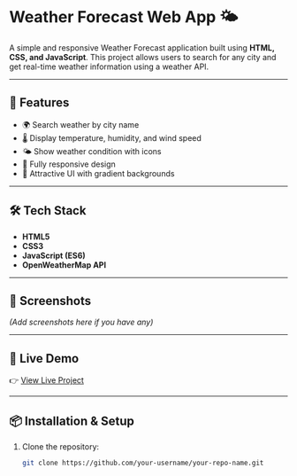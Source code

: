 # Weather Forecast Web App 🌤️

A simple and responsive Weather Forecast application built using **HTML, CSS, and JavaScript**. This project allows users to search for any city and get real-time weather information using a weather API.

---

## 🚀 Features

- 🌍 Search weather by city name
- 🌡️ Display temperature, humidity, and wind speed
- 🌤️ Show weather condition with icons
- 📱 Fully responsive design
- 🎨 Attractive UI with gradient backgrounds

---

## 🛠 Tech Stack

- **HTML5**
- **CSS3**
- **JavaScript (ES6)**
- **OpenWeatherMap API**

---

## 📸 Screenshots

*(Add screenshots here if you have any)*

---

## 🔗 Live Demo

👉 [View Live Project]( "https://yashraj-sherke.github.io/Whether-Forcast/")

---

## 📦 Installation & Setup

1. Clone the repository:
   ```bash
   git clone https://github.com/your-username/your-repo-name.git
